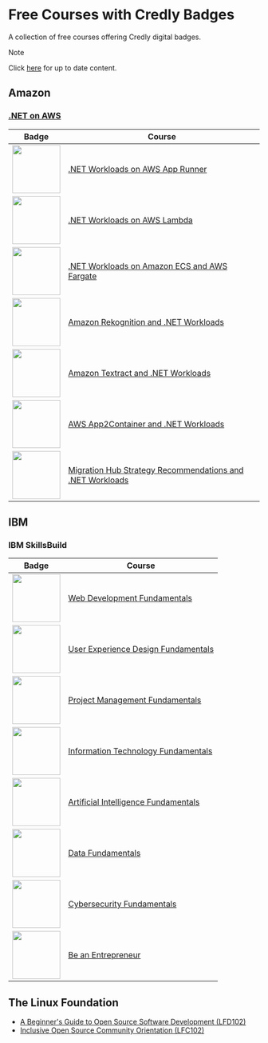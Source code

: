 # Free Courses with Credly Badges

A collection of free courses offering Credly digital badges.

> [!NOTE]
> Click [here](https://www.junian.net/tech/free-credly-badges/) for up to date content.

## Amazon

### [.NET on AWS](https://www.credly.com/organizations/dotnetonaws/badges)

| Badge | Course |
|-------|---------|
| <img src="https://images.credly.com/size/96x96/images/eea64560-121f-4437-af9c-91cf20968d35/image.png" width="96px" height="96px" /> | [.NET Workloads on AWS App Runner](https://aws.amazon.com/developer/language/net/badges-and-training/app-runner/) |
| <img src="https://images.credly.com/size/96x96/images/221e7d7f-bceb-422e-8c31-436ecbcda614/image.png" width="96px" height="96px" /> | [.NET Workloads on AWS Lambda](https://aws.amazon.com/developer/language/net/badges-and-training/aws-lambda/) |
| <img src="https://images.credly.com/size/96x96/images/7e5e1967-439e-48e5-a913-625c712b2dc5/image.png" width="96px" height="96px" /> | [.NET Workloads on Amazon ECS and AWS Fargate](https://aws.amazon.com/developer/language/net/badges-and-training/ecs-fargate/) |
| <img src="https://images.credly.com/size/96x96/images/97f12235-506f-4fbf-a9ff-23c8c5042d2e/image.png" width="96px" height="96px" /> | [Amazon Rekognition and .NET Workloads](https://aws.amazon.com/developer/language/net/badges-and-training/rekognition/module-one/) |
| <img src="https://images.credly.com/size/96x96/images/4c080efa-4375-4f88-836b-5b62a2c16c5d/image.png" width="96px" height="96px" /> | [Amazon Textract and .NET Workloads](https://aws.amazon.com/developer/language/net/badges-and-training/textract/module-one/) |
| <img src="https://images.credly.com/size/96x96/images/9569f9aa-1426-4c6d-964e-daa7e5bc55ce/image.png" width="96px" height="96px" /> | [AWS App2Container and .NET Workloads](https://aws.amazon.com/developer/language/net/badges-and-training/a2c/module-one/) |
| <img src="https://images.credly.com/size/96x96/images/fdd42c00-b695-4bb0-95f6-28eaa31874bd/image.png" width="96px" height="96px" /> | [Migration Hub Strategy Recommendations and .NET Workloads](https://aws.amazon.com/developer/language/net/badges-and-training/mhsr/module-one/) |

## IBM

### IBM SkillsBuild

| Badge | Course |
|-------|--------|
| <img src="https://images.credly.com/size/96x96/images/0c1c6eed-818c-4f78-bfaa-7ea8704c863a/image.png" width="96px" height="96px" /> | [Web Development Fundamentals](https://www.ibm.com/training/badge/web-development-fundamentals) |
| <img src="https://images.credly.com/size/96x96/images/255f1178-a3ba-4738-a494-02b046fbec10/image.png" width="96px" height="96px" /> | [User Experience Design Fundamentals](https://www.ibm.com/training/badge/user-experience-design-fundamentals) |
| <img src="https://images.credly.com/size/96x96/images/15977e21-6a48-4c41-ac31-16883188a049/SkillsBuild_ProjectManagementFundamentals_Badge.png" width="96px" height="96px" /> | [Project Management Fundamentals](https://www.ibm.com/training/badge/project-management-fundamentals) |
| <img src="https://images.credly.com/size/96x96/images/e807f203-a235-4c69-b9ee-f31bf015af6f/image.png" width="96px" height="96px" /> | [Information Technology Fundamentals](https://www.ibm.com/training/badge/information-technology-fundamentals) |
| <img src="https://images.credly.com/size/96x96/images/82b908e1-fdcd-4785-9d32-97f11ccbcf08/image.png" width="96px" height="96px" /> | [Artificial Intelligence Fundamentals](https://www.ibm.com/training/badge/artificial-intelligence-fundamentals) |
| <img src="https://images.credly.com/size/96x96/images/edaf0f19-2df0-4759-8871-7b1b44687f53/image.png" width="96px" height="96px" /> | [Data Fundamentals](https://www.ibm.com/training/badge/data-fundamentals) |
| <img src="https://images.credly.com/size/96x96/images/50b96632-6cbb-40b7-ac0e-b83f49ff7f94/image.png" width="96px" height="96px" /> | [Cybersecurity Fundamentals](https://www.ibm.com/training/badge/cybersecurity-fundamentals) |
| <img src="https://images.credly.com/size/96x96/images/e755df5d-0e8b-4204-97a5-1d73107a452e/image.png" width="96px" height="96px" /> | [Be an Entrepreneur](https://www.ibm.com/training/badge/be-an-entrepreneur) |

## The Linux Foundation

- [A Beginner's Guide to Open Source Software Development (LFD102)](https://trainingportal.linuxfoundation.org/courses/a-beginners-guide-to-open-source-software-development-lfc102)
- [Inclusive Open Source Community Orientation (LFC102)](https://trainingportal.linuxfoundation.org/courses/inclusive-open-source-community-orientation-lfc102)
